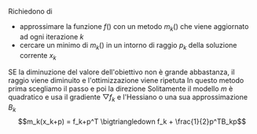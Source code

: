 Richiedono di
- approssimare la funzione $f()$ con un metodo $m_k()$ che viene aggiornato ad ogni iterazione $k$
- cercare un minimo di $m_k()$ in un  intorno di raggio $p_k$ della soluzione corrente $x_k$

SE la diminuzione del valore dell'obiettivo non è grande abbastanza, il raggio viene diminuito e l'ottimizzazione viene ripetuta
In questo metodo prima scegliamo il passo e poi la direzione
Solitamente il modello $m$ è quadratico e usa il gradiente $\bigtriangledown f_k$ e l'Hessiano o una sua approssimazione $B_k$
$$m_k(x_k+p) = f_k+p^T \bigtriangledown f_k + \frac{1}{2}p^TB_kp$$

